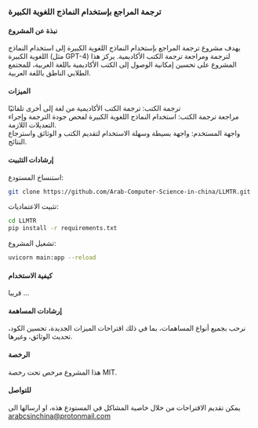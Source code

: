 ### ترجمة المراجع بإستخدام النماذج اللغوية الكبيرة

#### نبذة عن المشروع

يهدف مشروع ترجمة المراجع بإستخدام النماذج اللغوية الكبيرة إلى استخدام النماذج اللغوية الكبيرة (مثل GPT-4) لترجمة ومراجعة ترجمة الكتب الأكاديمية. يركز هذا المشروع على تحسين إمكانية الوصول إلى الكتب الأكاديمية باللغة العربية، للمجتمع الطلابي الناطق باللغة العربية.

#### الميزات

ترجمة الكتب: ترجمة الكتب الأكاديمية من لغة إلى أخرى تلقائيًا
<br/>
مراجعة ترجمة الكتب: استخدام النماذج اللغوية الكبيرة لفحص جودة الترجمة وإجراء التعديلات اللازمة.
<br/>
واجهة المستخدم: واجهة بسيطة وسهلة الاستخدام لتقديم الكتب و الوثائق واسترجاع النتائج.

#### إرشادات التثبيت

استنساخ المستودع:

```bash
git clone https://github.com/Arab-Computer-Science-in-china/LLMTR.git
```
تثبيت الاعتماديات:
```bash
cd LLMTR
pip install -r requirements.txt
```
تشغيل المشروع:

```bash
uvicorn main:app --reload
```
#### كيفية الاستخدام

قريبا ...

#### إرشادات المساهمة
نرحب بجميع أنواع المساهمات، بما في ذلك اقتراحات الميزات الجديدة، تحسين الكود، تحديث الوثائق، وغيرها.

#### الرخصة

هذا المشروع مرخص تحت رخصة MIT.

#### للتواصل
يمكن تقديم الاقتراحات من خلال خاصية المشاكل في المستودع هذه، او ارسالها الى arabcsinchina@protonmail.com